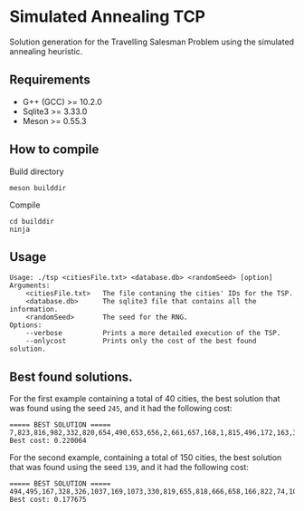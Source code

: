 # Simulated Annealing TCP
Solution generation for the Travelling Salesman Problem using the simulated annealing heuristic.


## Requirements 
* G++ (GCC) >= 10.2.0
* Sqlite3 >= 3.33.0
* Meson >= 0.55.3

## How to compile

Build directory
```
meson builddir
```

Compile
```
cd builddir
ninja
```

## Usage
```
Usage: ./tsp <citiesFile.txt> <database.db> <randomSeed> [option] 
Arguments: 
    <citiesFile.txt>   The file contaning the cities' IDs for the TSP.
    <database.db>      The sqlite3 file that contains all the information.
    <randomSeed>       The seed for the RNG.
Options: 
    --verbose          Prints a more detailed execution of the TSP.
    --onlycost         Prints only the cost of the best found solution.
```

## Best found solutions.
For the first example containing a total of 40 cities, the best solution 
that was found using the seed `245`, and it had the following cost:
``` 
===== BEST SOLUTION =====
7,823,816,982,332,820,654,490,653,656,2,661,657,168,1,815,496,172,163,329,493,979,4,165,3,333,981,6,5,978,817,489,492,491,984,164,331,871,327,980
Best cost: 0.220064
```

For the second example, containing a total of 150 cities, the best solution
that was found using the seed `139`, and it had the following cost:
```
===== BEST SOLUTION =====
494,495,167,328,326,1037,169,1073,330,819,655,818,666,658,166,822,74,1001,297,980,336,840,350,20,660,510,343,349,984,499,347,817,4,174,5,6,988,165,3,353,332,181,14,982,187,345,654,820,26,185,22,351,981,990,27,333,991,676,665,344,653,490,1004,978,352,668,176,23,489,25,492,491,334,674,871,985,500,825,670,327,511,504,999,8,662,331,1003,11,164,501,17,186,671,179,652,1075,483,171,346,183,75,821,512,16,520,675,340,502,1038,12,828,151,339,826,444,995,837,979,493,509,329,168,505,815,816,678,823,7,507,661,829,1,9,986,508,657,663,832,184,667,656,2,173,839,19,496,172,182,673,163
Best cost: 0.177675
```
